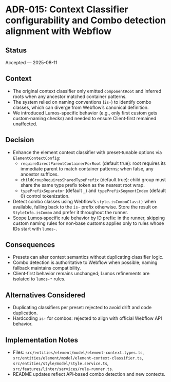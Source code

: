 # ADR-015: Context Classifier configurability and Combo detection alignment with Webflow

## Status

Accepted — 2025-08-11

## Context

- The original context classifier only emitted `componentRoot` and inferred roots when any ancestor matched container patterns.
- The system relied on naming conventions (`is-`) to identify combo classes, which can diverge from Webflow’s canonical definition.
- We introduced Lumos-specific behavior (e.g., only first custom gets custom‑naming checks) and needed to ensure Client‑first remained unaffected.

## Decision

- Enhance the element context classifier with preset‑tunable options via `ElementContextConfig`:
  - `requireDirectParentContainerForRoot` (default true): root requires its immediate parent to match container patterns; when false, any ancestor suffices.
  - `childGroupRequiresSharedTypePrefix` (default true): child group must share the same type prefix token as the nearest root wrap.
  - `typePrefixSeparator` (default `_`) and `typePrefixSegmentIndex` (default 0) control tokenization.
- Detect combo classes using Webflow’s `style.isComboClass()` when available, falling back to the `is-` prefix otherwise. Store the result on `StyleInfo.isCombo` and prefer it throughout the runner.
- Scope Lumos‑specific rule behavior by ID prefix: in the runner, skipping custom naming rules for non‑base customs applies only to rules whose IDs start with `lumos-`.

## Consequences

- Presets can alter context semantics without duplicating classifier logic.
- Combo detection is authoritative to Webflow when possible; naming fallback maintains compatibility.
- Client‑first behavior remains unchanged; Lumos refinements are isolated to `lumos-*` rules.

## Alternatives Considered

- Duplicating classifiers per preset: rejected to avoid drift and code duplication.
- Hardcoding `is-` for combos: rejected to align with official Webflow API behavior.

## Implementation Notes

- Files: `src/entities/element/model/element-context.types.ts`, `src/entities/element/model/element-context-classifier.ts`, `src/entities/style/model/style.service.ts`, `src/features/linter/services/rule-runner.ts`.
- README updates reflect API‑based combo detection and new contexts.
